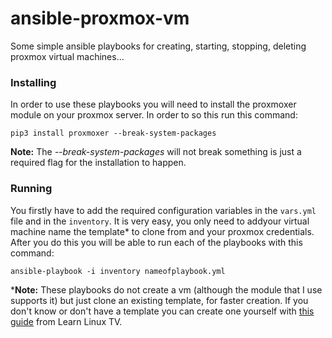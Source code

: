 # ansible-proxmox-vm
Some simple ansible playbooks for creating, starting, stopping, deleting proxmox virtual machines...

### Installing

In order to use these playbooks you will need to install the proxmoxer module on your proxmox server. In order to so this run this command:
```Shellscript
pip3 install proxmoxer --break-system-packages
```

**Note:** The *--break-system-packages* will not break something is just a required flag for the installation to happen.

### Running

You firstly have to add the required configuration variables in the ``vars.yml`` file and in the ``inventory``. It is very easy, you only need to addyour virtual machine name the template* to clone from and your proxmox credentials.
After you do this you will be able to run each of the playbooks with this command:
```Shellscript
ansible-playbook -i inventory nameofplaybook.yml
```

***Note:** These playbooks do not create a vm (although the module that I use supports it) but just clone an existing template, for faster creation. If you don't know or don't have a template you can create 
one yourself with [this guide](https://youtu.be/MJgIm03Jxdo) from Learn Linux TV.
